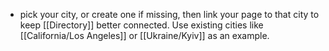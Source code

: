 - pick your city, or create one if missing, then link your page to that city to keep [[Directory]] better connected. 
  Use existing cities like [[California/Los Angeles]] or [[Ukraine/Kyiv]] as an example.
